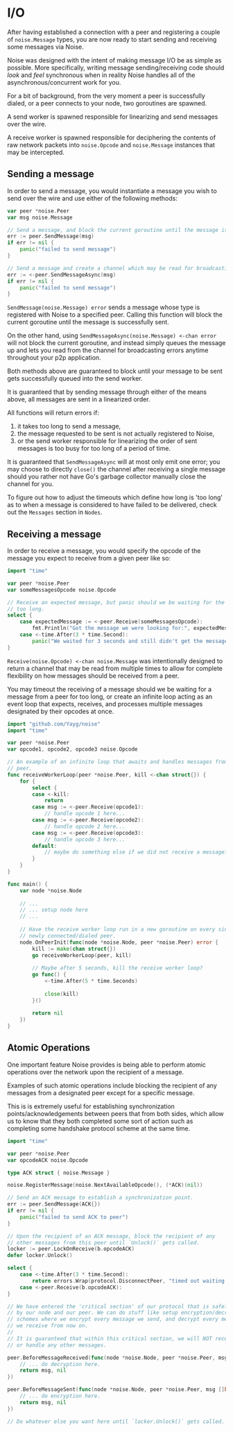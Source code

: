 # I/O

After having established a connection with a peer and registering a couple of `noise.Message` types, you are now ready to start sending and receiving some messages via Noise.

Noise was designed with the intent of making message I/O be as simple as possible. More specifically, writing message sending/receiving code should _look_ and _feel_ synchronous when in reality Noise handles all of the asynchronous/concurrent work for you.

For a bit of background, from the very moment a peer is successfully dialed, or a peer connects to your node, two goroutines are spawned.

A send worker is spawned responsible for linearizing and send messages over the wire. 

A receive worker is spawned responsible for deciphering the contents of raw network packets into `noise.Opcode` and `noise.Message` instances that may be intercepted.

## Sending a message

In order to send a message, you would instantiate a message you wish to send over the wire and use either of the following methods:

```go
var peer *noise.Peer
var msg noise.Message

// Send a message, and block the current goroutine until the message is successfully sent.
err := peer.SendMessage(msg)
if err != nil {
	panic("failed to send message")
}

// Send a message and create a channel which may be read for broadcasting errors at a later time.
err := <-peer.SendMessageAsync(msg)
if err != nil {
	panic("failed to send message")
}
```

`SendMessage(noise.Message) error` sends a message whose type is registered with Noise to a specified peer. Calling this function will block the current goroutine until the message is successfully sent.

On the other hand, using `SendMessageAsync(noise.Message) <-chan error` will not block the current goroutine, and instead simply queues the message up and lets you read from the channel for broadcasting errors anytime throughout your p2p application.

Both methods above are guaranteed to block until your message to be sent gets successfully queued into the send worker.

It is guaranteed that by sending message through either of the means above, all messages are sent in a linearized order.

All functions will return errors if:

1. it takes too long to send a message,
2. the message requested to be sent is not actually registered to Noise,
3. or the send worker responsible for linearizing the order of sent messages is too busy for too long of a period of time.

It is guaranteed that `SendMessageAsync` will at most only emit one error; you may choose to directly `close()` the channel after receiving a single message should you rather not have Go's garbage collector manually close the channel for you.

To figure out how to adjust the timeouts which define how long is 'too long' as to when a message is considered to have failed to be delivered, check out the `Messages` section in `Nodes`.

## Receiving a message

In order to receive a message, you would specify the opcode of the message you expect to receive from a given peer like so:

```go
import "time"

var peer *noise.Peer
var someMessagesOpcode noise.Opcode

// Receive an expected message, but panic should we be waiting for the message for
// too long.
select {
    case expectedMessage := <-peer.Receive(someMessagesOpcode):
    	fmt.Println("Got the message we were looking for:", expectedMessage)
    case <-time.After(3 * time.Second):
    	panic("We waited for 3 seconds and still didn't get the message we wanted :(")
}
```

`Receive(noise.Opcode) <-chan noise.Message` was intentionally designed to return a channel that may be read from multiple times to allow for complete flexibility on how messages should be received from a peer.

You may timeout the receiving of a message should we be waiting for a message from a peer for too long, or create an infinite loop acting as an event loop that expects, receives, and processes multiple messages designated by their opcodes at once.

```go
import "github.com/Yayg/noise"
import "time"

var peer *noise.Peer
var opcode1, opcode2, opcode3 noise.Opcode

// An example of an infinite loop that awaits and handles messages from a designated
// peer.
func receiveWorkerLoop(peer *noise.Peer, kill <-chan struct{}) {
    for {
        select {
        case <-kill:
        	return
        case msg := <-peer.Receive(opcode1):
            // handle opcode 1 here...
        case msg := <-peer.Receive(opcode2):
            // handle opcode 2 here...
        case msg := <-peer.Receive(opcode3):
            // handle opcode 3 here...
        default:
            // maybe do something else if we did not receive a message?
        }
    }
}

func main() {
	var node *noise.Node
	
	// ...
	// ... setup node here
	// ...
	
	// Have the receive worker loop run in a new goroutine on every single
	// newly connected/dialed peer.
	node.OnPeerInit(func(node *noise.Node, peer *noise.Peer) error {
		kill := make(chan struct{})
		go receiveWorkerLoop(peer, kill)
		
		// Maybe after 5 seconds, kill the receive worker loop?
	    go func() {
	    	<-time.After(5 * time.Seconds)
	    	
	    	close(kill)
	    }()
		
		return nil
	})
}
```

## Atomic Operations

One important feature Noise provides is being able to perform atomic operations over the network upon the recipient of a message.

Examples of such atomic operations include blocking the recipient of any messages from a designated peer except for a specific message.
 
This is is extremely useful for establishing synchronization points/acknowledgements between peers that from both sides, which allow us to know that they both completed some sort of action such as completing some handshake protocol scheme at the same time.

```go
import "time"

var peer *noise.Peer
var opcodeACK noise.Opcode

type ACK struct { noise.Message }

noise.RegisterMessage(noise.NextAvailableOpcode(), (*ACK)(nil))

// Send an ACK message to establish a synchronization point.
err := peer.SendMessage(ACK{})
if err != nil {
	panic("failed to send ACK to peer")
}

// Upon the recipient of an ACK message, block the recipient of any
// other messages from this peer until `Unlock()` gets called.
locker := peer.LockOnReceive(b.opcodeACK)
defer locker.Unlock()

select {
	case <-time.After(3 * time.Second):
		return errors.Wrap(protocol.DisconnectPeer, "timed out waiting for AEAD ACK")
	case <-peer.Receive(b.opcodeACK):
}

// We have entered the 'critical section' of our protocol that is safely executed
// by our node and our peer. We can do stuff like setup encryption/decryption
// schemes where we encrypt every message we send, and decrypt every message
// we receive from now on.
//
// It is guaranteed that within this critical section, we will NOT receive
// or handle any other messages.

peer.BeforeMessageReceived(func(node *noise.Node, peer *noise.Peer, msg []byte) (buf []byte, err error) {
	// ... do decryption here.
	return msg, nil
})

peer.BeforeMessageSent(func(node *noise.Node, peer *noise.Peer, msg []byte) (buf []byte, err error) {
	// ... do encryption here.
	return msg, nil
})

// Do whatever else you want here until `locker.Unlock()` gets called.
```